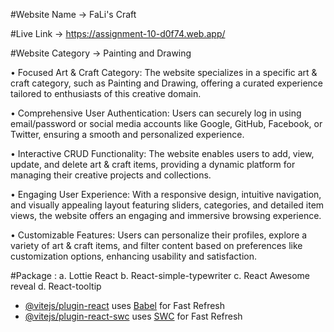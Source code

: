 #Website Name -> FaLi's Craft

#Live Link -> https://assignment-10-d0f74.web.app/

#Website Category -> Painting and Drawing

• Focused Art & Craft Category: 
The website specializes in a specific art & craft category, such as Painting and Drawing, offering a curated experience tailored to enthusiasts of this creative domain.

• Comprehensive User Authentication: 
Users can securely log in using email/password or social media accounts like Google, GitHub, Facebook, or Twitter, ensuring a smooth and personalized experience.

• Interactive CRUD Functionality: 
The website enables users to add, view, update, and delete art & craft items, providing a dynamic platform for managing their creative projects and collections.

• Engaging User Experience: 
With a responsive design, intuitive navigation, and visually appealing layout featuring sliders, categories, and detailed item views, the website offers an engaging and immersive browsing experience.

• Customizable Features: 
Users can personalize their profiles, explore a variety of art & craft items, and filter content based on preferences like customization options, enhancing usability and satisfaction.


 #Package  :
              a. Lottie React
              b. React-simple-typewriter
              c. React Awesome reveal
              d. React-tooltip

              

- [@vitejs/plugin-react](https://github.com/vitejs/vite-plugin-react/blob/main/packages/plugin-react/README.md) uses [Babel](https://babeljs.io/) for Fast Refresh
- [@vitejs/plugin-react-swc](https://github.com/vitejs/vite-plugin-react-swc) uses [SWC](https://swc.rs/) for Fast Refresh
